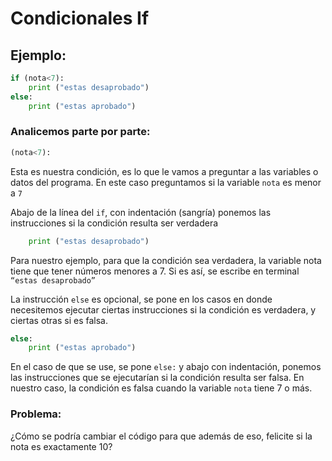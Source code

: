 # Condicionales If
## Ejemplo:
```py
if (nota<7):
    print ("estas desaprobado")
else:
    print ("estas aprobado")
```
### Analicemos parte por parte:

```py
(nota<7):
```
Esta es nuestra condición, es lo que le vamos a preguntar a las variables o datos del programa. En este caso preguntamos si la variable ```nota``` es menor a ```7```

Abajo de la línea del ```if```, con indentación (sangría) ponemos las instrucciones si la condición resulta ser verdadera
```py
    print ("estas desaprobado")
```

Para nuestro ejemplo, para que la condición sea verdadera, la variable nota tiene que tener números menores a 7. Si es así, se escribe en terminal ```“estas desaprobado”```

La instrucción ```else``` es opcional, se pone en los casos en donde necesitemos ejecutar ciertas instrucciones si la condición es verdadera, y ciertas otras si es falsa.
```py
else:
	print ("estas aprobado")
```

En el caso de que se use, se pone ```else:``` y abajo con indentación, ponemos las instrucciones que se ejecutarían si la condición resulta ser falsa. En nuestro caso, la condición es falsa cuando la variable ```nota``` tiene 7 o más.


### Problema:
¿Cómo se podría cambiar el código para que además de eso, felicite si la nota es exactamente 10?
